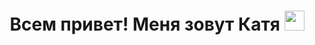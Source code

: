 <h1 align="center">Всем привет! Меня зовут Катя <img src="https://github.com/blackcater/blackcater/raw/main/images/Hi.gif" height="32"/></h1>



<!--
**Marinicheva/Marinicheva** is a ✨ _special_ ✨ repository because its `README.md` (this file) appears on your GitHub profile.

Here are some ideas to get you started:

- 🔭 I’m currently working on ...
- 🌱 I’m currently learning ...
- 👯 I’m looking to collaborate on ...
- 🤔 I’m looking for help with ...
- 💬 Ask me about ...
- 📫 How to reach me: ...
- 😄 Pronouns: ...
- ⚡ Fun fact: ...
-->
